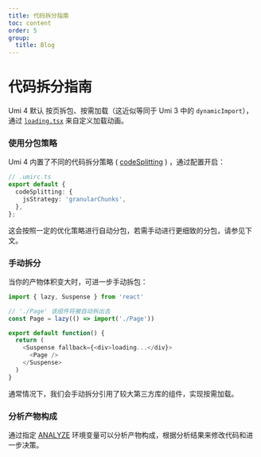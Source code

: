 ```yaml
---
title: 代码拆分指南
toc: content
order: 5
group:
  title: Blog
---
```


# 代码拆分指南

Umi 4 默认 按页拆包、按需加载（这近似等同于 Umi 3 中的 `dynamicImport`），通过 [`loading.tsx`](../docs/guides/directory-structure#loadingtsxjsx) 来自定义加载动画。

### 使用分包策略

Umi 4 内置了不同的代码拆分策略 ( [codeSplitting](../docs/api/config#codesplitting) ) ，通过配置开启：

```ts
// .umirc.ts
export default {
  codeSplitting: {
    jsStrategy: 'granularChunks',
  },
};
```

这会按照一定的优化策略进行自动分包，若需手动进行更细致的分包，请参见下文。

### 手动拆分

当你的产物体积变大时，可进一步手动拆包：

```ts
import { lazy, Suspense } from 'react'

// './Page' 该组件将被自动拆出去
const Page = lazy(() => import('./Page'))

export default function() {
  return (
    <Suspense fallback={<div>loading...</div}>
      <Page />
    </Suspense>
  )
}
```

通常情况下，我们会手动拆分引用了较大第三方库的组件，实现按需加载。

### 分析产物构成

通过指定 [ANALYZE](../docs/guides/env-variables#analyze) 环境变量可以分析产物构成，根据分析结果来修改代码和进一步决策。
